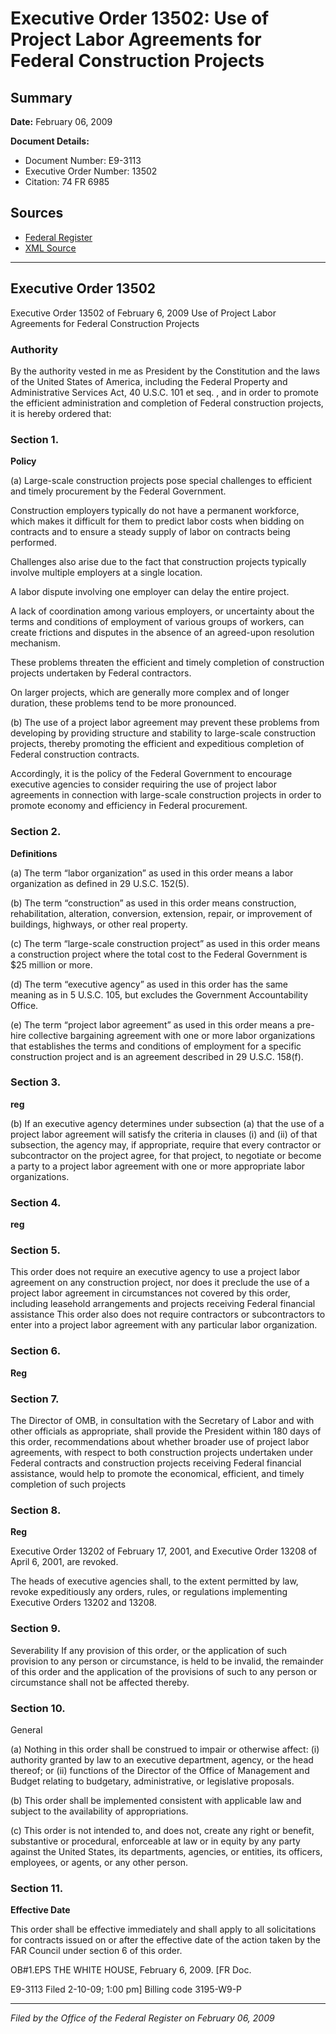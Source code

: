 # Executive Order 13502: Use of Project Labor Agreements for Federal Construction Projects

## Summary

**Date:** February 06, 2009

**Document Details:**
- Document Number: E9-3113
- Executive Order Number: 13502
- Citation: 74 FR 6985

## Sources
- [Federal Register](https://www.federalregister.gov/documents/2009/02/11/E9-3113/use-of-project-labor-agreements-for-federal-construction-projects)
- [XML Source](https://www.federalregister.gov/documents/full_text/xml/2009/02/11/E9-3113.xml)

---

## Executive Order 13502

Executive Order 13502 of February 6, 2009
Use of Project Labor Agreements for Federal Construction Projects
### Authority

By the authority vested in me as President by the Constitution and the laws of the United States of America, including the Federal Property and Administrative Services Act,  40 U.S.C. 101 
et seq.
, and in order to promote the efficient administration and completion of Federal construction projects,  it is hereby ordered that:
### Section 1.

**Policy**

(a) Large-scale construction projects pose special challenges to efficient and timely procurement by the Federal Government.

Construction employers typically do not have a permanent workforce, which makes it difficult for them to predict labor costs when bidding on contracts and to ensure a steady supply of labor on contracts being performed.

Challenges also arise due to the fact that construction projects typically involve multiple employers at a single location.

A labor dispute involving one employer can delay the entire project.

A lack of coordination among various employers, or uncertainty about the terms and conditions of employment of various groups of workers, can create frictions and disputes in the absence of  an agreed-upon resolution mechanism.

These problems threaten the efficient and timely completion of construction projects undertaken by Federal contractors.

On larger projects, which are generally more complex and of longer duration, these problems tend to be more pronounced.

(b) The use of a project labor agreement may prevent these problems from developing by providing structure and stability    to large-scale construction projects, thereby promoting the efficient and expeditious completion of Federal construction contracts.

Accordingly, it is the policy of the Federal Government to encourage executive agencies to consider    requiring the use of project labor agreements in connection    with large-scale construction projects in order to promote  economy and efficiency in Federal procurement.
### Section 2.

**Definitions**

(a) The term “labor organization” as used in this order means a labor organization as defined in 29 U.S.C. 152(5).

(b) The term “construction” as used in this order means construction, rehabilitation, alteration, conversion, extension, repair, or improvement of buildings, highways, or other real property.

(c) The term “large-scale construction project” as used in this order means a construction project where the total cost to the Federal Government is $25 million or more.

(d) The term “executive agency” as used in this order has the same meaning as in 5 U.S.C. 105, but excludes the Government Accountability Office.

(e) The term “project labor agreement” as used in this order means a pre-hire collective bargaining agreement with     one or more labor organizations that establishes the terms and conditions of employment for a specific construction project and is an agreement described in 29 U.S.C. 158(f).
### Section 3.

**reg**

(b) If an executive agency determines under subsection (a) that the use of a project labor agreement will satisfy the criteria in clauses (i) and (ii) of that subsection, the agency may, if appropriate, require that every contractor or subcontractor on the project agree, for that project, to  negotiate or become a party to a project labor agreement with   one or more appropriate labor organizations.
### Section 4.

**reg**

### Section 5.

This order does not require an executive agency to use a project labor agreement on any construction project, nor does it preclude the use of a project labor agreement in circumstances not covered by this order, including leasehold arrangements and projects receiving Federal financial    assistance  This order also does not require contractors or subcontractors to enter into a project labor agreement with any particular labor organization.
### Section 6.

**Reg**

### Section 7.

The Director of OMB, in consultation with the Secretary of Labor and with other officials as appropriate, shall provide the President within 180 days of this order, recommendations about whether broader use of project labor agreements, with respect to both construction projects   undertaken under Federal contracts and construction projects receiving Federal financial assistance, would help to promote   the economical, efficient, and timely completion of such  projects
### Section 8.

**Reg**

Executive Order 13202 of February 17, 2001, and Executive Order 13208 of April 6, 2001, are revoked.

The heads  of executive agencies shall, to the extent permitted by law, revoke expeditiously any orders, rules, or regulations implementing Executive Orders 13202 and 13208.
### Section 9.

Severability
If any provision of this order, or the application of such provision to any person or circumstance, is held to be invalid, the remainder of this order and the application of the provisions of such to any person or circumstance shall not be affected thereby.
### Section 10.

General

(a) Nothing in this order shall be construed to impair or otherwise affect:
    (i) authority granted by law to an executive department, agency, or the head thereof; or
    (ii) functions of the Director of the Office of Management and Budget relating to budgetary, administrative, or legislative proposals.

(b) This order shall be implemented consistent with applicable law and subject to the availability of appropriations.

(c) This order is not intended to, and does not, create   any right or benefit, substantive or procedural, enforceable at law or in equity by any party against the United States, its departments, agencies, or entities, its officers, employees, or agents, or any other person.
### Section 11.

**Effective Date**

This order shall be effective immediately and shall apply to all solicitations for contracts issued on or after the effective date of the action taken by the FAR Council under section 6 of this order.

OB#1.EPS
THE WHITE HOUSE,
February 6, 2009.
[FR Doc.

E9-3113
Filed 2-10-09; 1:00 pm]
Billing code 3195-W9-P

---

*Filed by the Office of the Federal Register on February 06, 2009*
